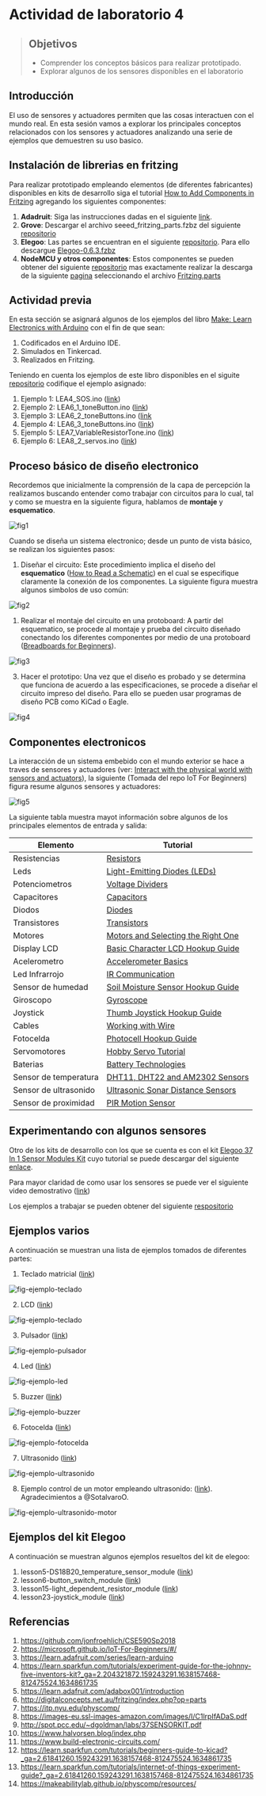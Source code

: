 # Actividad de laboratorio 4

> ## Objetivos
> * Comprender los conceptos básicos para realizar prototipado.
> * Explorar algunos de los sensores disponibles en el laboratorio

## Introducción

El uso de sensores y actuadores permiten que las cosas interactuen con el mundo real. En esta sesión vamos a explorar los principales conceptos relacionados con los sensores y actuadores analizando una serie de ejemplos que demuestren su uso basico.

## Instalación de librerias en fritzing

Para realizar prototipado empleando elementos (de diferentes fabricantes) disponibles en kits de desarrollo siga el tutorial [How to Add Components in Fritzing](https://steemit.com/utopian-io/@thinkingmind/how-to-add-components-in-fritzing) agregando los siguientes componentes:
1. **Adadruit**: Siga las instrucciones dadas en el siguiente [link](https://learn.adafruit.com/using-the-adafruit-library-with-fritzing/import-the-library-into-fritzing).
2. **Grove**: Descargar el archivo seeed_fritzing_parts.fzbz del siguiente [repositorio](https://github.com/Seeed-Studio/fritzing_parts)
3. **Elegoo**: Las partes se encuentran en el siguiente [repositorio](https://github.com/marcinwisniowski/ElegooFritzingBin). Para ello descargue [Elegoo-0.6.3.fzbz](https://github.com/marcinwisniowski/ElegooFritzingBin/releases/download/0.6.3/Elegoo-0.6.3.fzbz) 
4. **NodeMCU y otros componentes**: Estos componentes se pueden obtener del siguiente [repositorio](https://github.com/AchimPieters/Fritzing-Custom-Parts) mas exactamente realizar la descarga de la siguiente [pagina](https://github.com/AchimPieters/Fritzing-Custom-Parts/releases/tag/0.0.1) seleccionando el archivo [Fritzing.parts](https://github.com/AchimPieters/Fritzing-Custom-Parts/releases/download/0.0.1/Fritzing.parts.zip) 

## Actividad previa

En esta sección se asignará algunos de los ejemplos del libro [Make: Learn Electronics with Arduino](https://www.oreilly.com/library/view/learn-electronics-with/9781680454420/) con el fin de que sean:
1. Codificados en el Arduino IDE.
2. Simulados en Tinkercad.
3. Realizados en Fritzing.

Teniendo en cuenta los ejemplos de este libro disponibles en el siguite [repositorio](https://github.com/arduinotogo/LEA) codifique el ejemplo asignado:
1. Ejemplo 1: LEA4_SOS.ino ([link](ejemplo1-libro))
2. Ejemplo 2: LEA6_1_toneButton.ino ([link](ejemplo2-libro))
3. Ejemplo 3: LEA6_2_toneButtons.ino ([link](ejemplo3-libro)
4. Ejemplo 4: LEA6_3_toneButtons.ino ([link](ejemplo4-libro))
5. Ejemplo 5: LEA7_VariableResistorTone.ino ([link](ejemplo5-libro))
6. Ejemplo 6: LEA8_2_servos.ino ([link](ejemplo1-libro))

## Proceso básico de diseño electronico

Recordemos que inicialmente la comprensión de la capa de percepción la realizamos buscando entender como trabajar con circuitos para lo cual, tal y como se muestra en la siguiente figura, hablamos de **montaje** y **esquematico**.

![fig1](fig1-circuito.png)

Cuando se diseña un sistema electronico; desde un punto de vista básico, se realizan los siguientes pasos:
1. Diseñar el circuito: Este procedimiento implica el diseño del **esquematico** ([How to Read a Schematic](https://learn.sparkfun.com/tutorials/how-to-read-a-schematic/all)) en el cual se especifique claramente la conexión de los componentes. La siguiente figura muestra algunos simbolos de uso común:

![fig2](fig2-esquematico.png)

1. Realizar el montaje del circuito en una protoboard: A partir del esquematico, se procede al montaje y prueba del circuito diseñado conectando los diferentes componentes por medio de una protoboard ([Breadboards for Beginners](https://learn.adafruit.com/breadboards-for-beginners)).

![fig3](fig3-montaje.png)

3. Hacer el prototipo: Una vez que el diseño es probado y se determina que funciona de acuerdo a las especificaciones, se procede a diseñar el circuito impreso del diseño. Para ello se pueden usar programas de diseño PCB como KiCad o Eagle.

![fig4](fig4-pcb.png)

## Componentes electronicos

La interacción de un sistema embebido con el mundo exterior se hace a traves de sensores y actuadores (ver: [Interact with the physical world with sensors and actuators](https://microsoft.github.io/IoT-For-Beginners/#/1-getting-started/lessons/3-sensors-and-actuators/README)), la siguiente (Tomada del repo IoT For Beginners) figura resume algunos sensores y actuadores:

![fig5](https://microsoft.github.io/IoT-For-Beginners/sketchnotes/lesson-3.jpg)

La siguiente tabla muestra mayot información sobre algunos de los principales elementos de entrada y salida:

|Elemento|Tutorial|
|--|--|
|Resistencias|[Resistors](https://learn.sparkfun.com/tutorials/resistors)|
|Leds|[Light-Emitting Diodes (LEDs)](https://learn.sparkfun.com/tutorials/light-emitting-diodes-leds?_ga=2.225295578.159243291.1638157468-812475524.1634861735)|
|Potenciometros|[Voltage Dividers](https://learn.sparkfun.com/tutorials/voltage-dividers)|
|Capacitores|[Capacitors](https://learn.sparkfun.com/tutorials/capacitors)|
|Diodos|[Diodes](https://learn.sparkfun.com/tutorials/diodes)|
|Transistores|[Transistors](https://learn.sparkfun.com/tutorials/transistors)|
|Motores|[Motors and Selecting the Right One](https://learn.sparkfun.com/tutorials/motors-and-selecting-the-right-one)|
|Display LCD|[Basic Character LCD Hookup Guide](https://learn.sparkfun.com/tutorials/basic-character-lcd-hookup-guide?_ga=2.57652842.159243291.1638157468-812475524.1634861735)|
|Acelerometro|[Accelerometer Basics](https://learn.sparkfun.com/tutorials/accelerometer-basics)|
|Led Infrarrojo|[IR Communication](https://learn.sparkfun.com/tutorials/ir-communication)|
|Sensor de humedad|[Soil Moisture Sensor Hookup Guide](https://learn.sparkfun.com/tutorials/soil-moisture-sensor-hookup-guide?_ga=2.70021712.159243291.1638157468-812475524.1634861735)|
|Giroscopo|[Gyroscope](https://learn.sparkfun.com/tutorials/gyroscope)|
|Joystick|[Thumb Joystick Hookup Guide](https://learn.sparkfun.com/tutorials/thumb-joystick-hookup-guide?_ga=2.67418961.159243291.1638157468-812475524.1634861735)|
|Cables|[Working with Wire](https://learn.sparkfun.com/tutorials/working-with-wire?_ga=2.225295578.159243291.1638157468-812475524.1634861735)|
|Fotocelda|[Photocell Hookup Guide](https://learn.sparkfun.com/tutorials/photocell-hookup-guide?_ga=2.225295578.159243291.1638157468-812475524.1634861735)|
|Servomotores|[Hobby Servo Tutorial](https://learn.sparkfun.com/tutorials/hobby-servo-tutorial?_ga=2.57505002.159243291.1638157468-812475524.1634861735)|
|Baterias|[Battery Technologies](https://learn.sparkfun.com/tutorials/battery-technologies)|
|Sensor de temperatura|[DHT11, DHT22 and AM2302 Sensors](https://learn.adafruit.com/dht)|
|Sensor de ultrasonido|[Ultrasonic Sonar Distance Sensors](https://learn.adafruit.com/ultrasonic-sonar-distance-sensors)|
|Sensor de proximidad|[PIR Motion Sensor](https://learn.adafruit.com/pir-passive-infrared-proximity-motion-sensor)|

## Experimentando con algunos sensores

Otro de los kits de desarrollo con los que se cuenta es con el kit [Elegoo 37 In 1 Sensor Modules Kit](https://www.elegoo.com/products/elegoo-37-in-1-sensor-kit) cuyo tutorial se puede descargar del siguiente [enlace](http://spot.pcc.edu/~dgoldman/labs/37SENSORKIT.pdf). 

Para mayor claridad de como usar los sensores se puede ver el siguiente video demostrativo ([link](https://www.youtube.com/watch?v=Df11Dbu6LzU))

Los ejemplos a trabajar se pueden obtener del siguiente [respositorio](https://github.com/ieee-uh-makers/elegoo-sensor-kit)

## Ejemplos varios

A continuación se muestran una lista de ejemplos tomados de diferentes partes:
1. Teclado matricial ([link](https://www.tinkercad.com/things/iM5JG13kYGJ))

![fig-ejemplo-teclado](miselanea_ejemplos/ejemplo1-keypad.png)

2. LCD ([link](https://www.tinkercad.com/things/lusaRUfAbac))

![fig-ejemplo-teclado](miselanea_ejemplos/ejemplo2-lcd.png)

3. Pulsador ([link](https://www.tinkercad.com/things/6b3XwKOKiKw))

![fig-ejemplo-pulsador](miselanea_ejemplos/ejemplo3-pulsador.png)

4. Led ([link](https://www.tinkercad.com/things/1Ap2geP165n))

![fig-ejemplo-led](miselanea_ejemplos/ejemplo4-led.png)

5. Buzzer ([link](https://www.tinkercad.com/things/ldcNBO829us))

![fig-ejemplo-buzzer](miselanea_ejemplos/ejemplo5-buzzer.png)

6. Fotocelda ([link](https://www.tinkercad.com/things/cfsWhyfxhAq))

![fig-ejemplo-fotocelda](miselanea_ejemplos/ejemplo6-fotocelda.png)

7. Ultrasonido ([link](https://www.tinkercad.com/things/kyhZKj3lmQn))

![fig-ejemplo-ultrasonido](miselanea_ejemplos/ejemplo7-ultrasonido.png)

8. Ejemplo control de un motor empleando ultrasonido: ([link](https://www.tinkercad.com/things/hLFWS1vtWyp)). Agradecimientos a @SotalvaroO.

![fig-ejemplo-ultrasonido-motor](miselanea_ejemplos/ejemplo8-ultrasonido-motor.png)

## Ejemplos del kit Elegoo

A continuación se muestran algunos ejemplos resueltos del kit de elegoo:
1. lesson5-DS18B20_temperature_sensor_module ([link](ejemplos-elegoo/lesson15))
2. lesson6-button_switch_module ([link](ejemplos-elegoo/lesson6))
3. lesson15-light_dependent_resistor_module ([link](ejemplos-elegoo/lesson15))
4. lesson23-joystick_module ([link](ejemplos-elegoo/lesson23))



## Referencias

1. https://github.com/jonfroehlich/CSE590Sp2018
2. https://microsoft.github.io/IoT-For-Beginners/#/
3. https://learn.adafruit.com/series/learn-arduino
4. https://learn.sparkfun.com/tutorials/experiment-guide-for-the-johnny-five-inventors-kit?_ga=2.204321872.159243291.1638157468-812475524.1634861735
5. https://learn.adafruit.com/adabox001/introduction
6. http://digitalconcepts.net.au/fritzing/index.php?op=parts
7. https://itp.nyu.edu/physcomp/
8. https://images-eu.ssl-images-amazon.com/images/I/C1lrpIfADaS.pdf
9. http://spot.pcc.edu/~dgoldman/labs/37SENSORKIT.pdf
10. https://www.halvorsen.blog/index.php
11. https://www.build-electronic-circuits.com/
12. https://learn.sparkfun.com/tutorials/beginners-guide-to-kicad?_ga=2.61841260.159243291.1638157468-812475524.1634861735
13. https://learn.sparkfun.com/tutorials/internet-of-things-experiment-guide?_ga=2.61841260.159243291.1638157468-812475524.1634861735
14. https://makeabilitylab.github.io/physcomp/resources/
    







